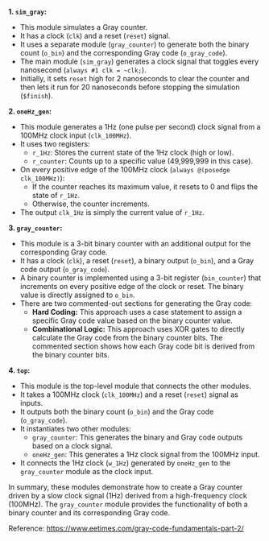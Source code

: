 **1. `sim_gray`:**

* This module simulates a Gray counter.
* It has a clock (`clk`) and a reset (`reset`) signal.
* It uses a separate module (`gray_counter`) to generate both the binary count (`o_bin`) and the corresponding Gray code (`o_gray_code`).
* The main module (`sim_gray`) generates a clock signal that toggles every nanosecond (`always #1 clk = ~clk;`).
* Initially, it sets `reset` high for 2 nanoseconds to clear the counter and then lets it run for 20 nanoseconds before stopping the simulation (`$finish`).

**2. `oneHz_gen`:**

* This module generates a 1Hz (one pulse per second) clock signal from a 100MHz clock input (`clk_100MHz`).
* It uses two registers:
    * `r_1Hz`: Stores the current state of the 1Hz clock (high or low).
    * `r_counter`: Counts up to a specific value (49,999,999 in this case).
* On every positive edge of the 100MHz clock (`always @(posedge clk_100MHz)`):
    * If the counter reaches its maximum value, it resets to 0 and flips the state of `r_1Hz`.
    * Otherwise, the counter increments.
* The output `clk_1Hz` is simply the current value of `r_1Hz`.

**3. `gray_counter`:**

* This module is a 3-bit binary counter with an additional output for the corresponding Gray code.
* It has a clock (`clk`), a reset (`reset`), a binary output (`o_bin`), and a Gray code output (`o_gray_code`).
* A binary counter is implemented using a 3-bit register (`bin_counter`) that increments on every positive edge of the clock or reset. The binary value is directly assigned to `o_bin`.
* There are two commented-out sections for generating the Gray code:
    * **Hard Coding:** This approach uses a case statement to assign a specific Gray code value based on the binary counter value.
    * **Combinational Logic:** This approach uses XOR gates to directly calculate the Gray code from the binary counter bits. The commented section shows how each Gray code bit is derived from the binary counter bits.

**4. `top`:**

* This module is the top-level module that connects the other modules.
* It takes a 100MHz clock (`clk_100MHz`) and a reset (`reset`) signal as inputs.
* It outputs both the binary count (`o_bin`) and the Gray code (`o_gray_code`).
* It instantiates two other modules:
    * `gray_counter`: This generates the binary and Gray code outputs based on a clock signal.
    * `oneHz_gen`: This generates a 1Hz clock signal from the 100MHz input.
* It connects the 1Hz clock (`w_1Hz`) generated by `oneHz_gen` to the `gray_counter` module as the clock input.

In summary, these modules demonstrate how to create a Gray counter driven by a slow clock signal (1Hz) derived from a high-frequency clock (100MHz). The `gray_counter` module provides the functionality of both a binary counter and its corresponding Gray code. 

Reference: https://www.eetimes.com/gray-code-fundamentals-part-2/